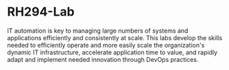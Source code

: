 # RH294-Lab
IT automation is key to managing large numbers of systems and applications efficiently and consistently at scale. This labs develop the skills needed to efficiently operate and more easily scale the organization's dynamic IT infrastructure, accelerate application time to value, and rapidly adapt and implement needed innovation through DevOps practices.

